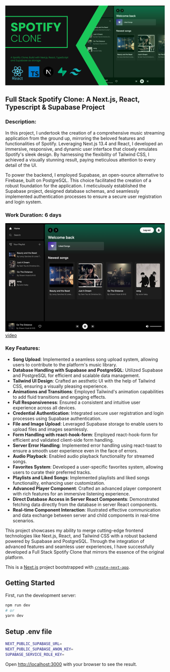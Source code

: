 ![spotify_clone.png](spotify_clone.png)


## Full Stack Spotify Clone: A Next.js, React, Typescript & Supabase Project

### Description:
In this project, I undertook the creation of a comprehensive music streaming application from the ground up, mirroring the beloved features and functionalities of Spotify. Leveraging Next.js 13.4 and React, I developed an immersive, responsive, and dynamic user interface that closely emulates Spotify's sleek design. By harnessing the flexibility of Tailwind CSS, I achieved a visually stunning result, paying meticulous attention to every detail of the UI.

To power the backend, I employed Supabase, an open-source alternative to Firebase, built on PostgreSQL. This choice facilitated the creation of a robust foundation for the application. I meticulously established the Supabase project, designed database schemas, and seamlessly implemented authentication processes to ensure a secure user registration and login system.

### Work Duration: 6 days
![screencapture.png](screencapture.png)
[video](example.mp4)

### Key Features:

- **Song Upload**: Implemented a seamless song upload system, allowing users to contribute to the platform's music library.
- **Database Handling with Supabase and PostgreSQL**: Utilized Supabase and PostgreSQL for efficient and scalable data management.
- **Tailwind UI Design**: Crafted an aesthetic UI with the help of Tailwind CSS, ensuring a visually pleasing experience.
- **Animations and Transitions**: Employed Tailwind's animation capabilities to add fluid transitions and engaging effects.
- **Full Responsiveness**: Ensured a consistent and intuitive user experience across all devices.
- **Credential Authentication**: Integrated secure user registration and login processes using Supabase authentication.
- **File and Image Upload**: Leveraged Supabase storage to enable users to upload files and images seamlessly.
- **Form Handling with react-hook-form**: Employed react-hook-form for efficient and validated client-side form handling.
- **Server Error Handling**: Implemented error handling using react-toast to ensure a smooth user experience even in the face of errors.
- **Audio Playback**: Enabled audio playback functionality for streamed songs.
- **Favorites System**: Developed a user-specific favorites system, allowing users to curate their preferred tracks.
- **Playlists and Liked Songs**: Implemented playlists and liked songs functionality, enhancing user customization.
- **Advanced Player Component**: Crafted an advanced player component with rich features for an immersive listening experience.
- **Direct Database Access in Server React Components**: Demonstrated fetching data directly from the database in server React components.
- **Real-time Component Interaction**: Illustrated effective communication and data exchange between server and child components in real-time scenarios.

This project showcases my ability to merge cutting-edge frontend technologies like Next.js, React, and Tailwind CSS with a robust backend powered by Supabase and PostgreSQL. Through the integration of advanced features and seamless user experiences, I have successfully developed a Full Stack Spotify Clone that mirrors the essence of the original platform.


This is a [Next.js](https://nextjs.org/) project bootstrapped with [`create-next-app`](https://github.com/vercel/next.js/tree/canary/packages/create-next-app).

## Getting Started

First, run the development server:

```bash
npm run dev
# or
yarn dev
```



## Setup .env file
```bash
NEXT_PUBLIC_SUPABASE_URL=
NEXT_PUBLIC_SUPABASE_ANON_KEY=
SUPABASE_SERVICE_ROLE_KEY=
```


Open [http://localhost:3000](http://localhost:3000) with your browser to see the result.
